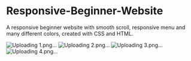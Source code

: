 # Responsive-Beginner-Website

A responsive beginner website with smooth scroll, responsive menu and many different colors, created with CSS and HTML.

![Uploading 1.png…]()
![Uploading 2.png…]()
![Uploading 3.png…]()
![Uploading 4.png…]()
